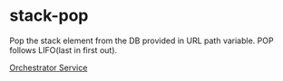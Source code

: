 # stack-pop

Pop the stack element from the DB provided in URL path variable. POP follows LIFO(last in first out).

[Orchestrator Service](https://github.com/Himanshu-Kushwaha/stack-orchestrator)
